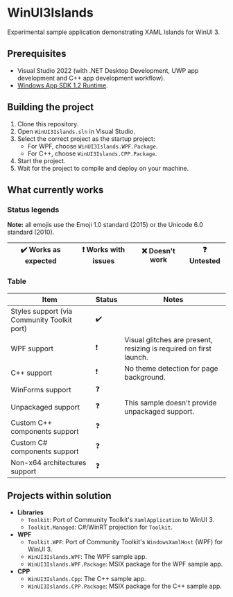 # WinUI3Islands

Experimental sample application demonstrating XAML Islands for WinUI 3.

## Prerequisites
- Visual Studio 2022 (with .NET Desktop Development, UWP app development and C++ app development workflow).
- [Windows App SDK 1.2 Runtime](https://aka.ms/windowsappsdk/1.2/1.2.220727.1-experimental1/windowsappruntimeinstall-x64.exe).

## Building the project
1. Clone this repository.
2. Open `WinUI3Islands.sln` in Visual Studio.
3. Select the correct project as the startup project:
   - For WPF, choose `WinUI3Islands.WPF.Package`.
   - For C++, choose `WinUI3Islands.CPP.Package`.
4. Start the project.
5. Wait for the project to compile and deploy on your machine.

## What currently works
### Status legends

**Note:** all emojis use the Emoji 1.0 standard (2015) or the Unicode 6.0 standard (2010).

✔️ Works as expected | ❗ Works with issues | ❌ Doesn't work | ❓ Untested
---------------------|-----------------------|-----------------|---------------

### Table
Item           | Status | Notes                                |
---------------|--------|--------------------------------------|
Styles support (via Community Toolkit port) | ✔️ |
WPF support | ❗ | Visual glitches are present, resizing is required on first launch. |
C++ support | ❗ | No theme detection for page background. |
WinForms support | ❓ |
Unpackaged support | ❓ | This sample doesn't provide unpackaged support. |
Custom C++ components support | ❓ |
Custom C# components support | ❓ |
Non-x64 architectures support | ❓ |

## Projects within solution
- **Libraries**
  - `Toolkit`: Port of Community Toolkit's `XamlApplication` to WinUI 3.
  - `Toolkit.Managed`: C#/WinRT projection for `Toolkit`.
- **WPF**
  - `Toolkit.WPF`: Port of Community Toolkit's `WindowsXamlHost` (WPF) for WinUI 3.
  - `WinUI3Islands.WPF`: The WPF sample app.
  - `WinUI3Islands.WPF.Package`: MSIX package for the WPF sample app.
- **CPP**
  - `WinUI3Islands.Cpp`: The C++ sample app.
  - `WinUI3Islands.CPP.Package`: MSIX package for the C++ sample app.
